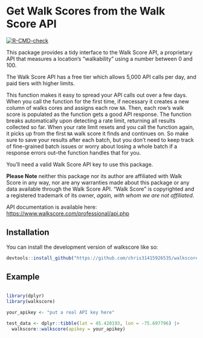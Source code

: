 
<!-- README.md is generated from README.Rmd. Please edit that file -->

# Get Walk Scores from the Walk Score API

<!-- badges: start -->

[![R-CMD-check](https://github.com/chris31415926535/walkscore/actions/workflows/R-CMD-check.yaml/badge.svg)](https://github.com/chris31415926535/walkscore/actions/workflows/R-CMD-check.yaml)
<!-- badges: end -->

This package provides a tidy interface to the Walk Score API, a
proprietary API that measures a location’s “walkability” using a number
between 0 and 100.

The Walk Score API has a free tier which allows 5,000 API calls per day,
and paid tiers with higher limits.

This function makes it easy to spread your API calls out over a few
days. When you call the function for the first time, if necessary it
creates a new column of walks cores and assigns each row `NA`. Then,
each row’s walk score is populated as the function gets a good API
response. The function breaks automatically upon detecting a rate limit,
returning all results collected so far. When your rate limit resets and
you call the function again, it picks up from the first `NA` walk score
it finds and continues on. So make sure to save your results after each
batch, but you don’t need to keep track of fine-grained batch issues or
worry about losing a whole batch if a response errors out–the function
handles that for you.

You’ll need a valid Walk Score API key to use this package.

**Please Note** neither this package nor its author are affiliated with
Walk Score in any way, nor are any warranties made about this package or
any data available through the Walk Score API. “Walk Score” is
copyrighted and a registered trademark of its owner, *again, with whom
we are not affiliated*.

API documentation is available here:
<https://www.walkscore.com/professional/api.php>

## Installation

You can install the development version of walkscore like so:

``` r
devtools::install_github("https://github.com/chris31415926535/walkscore")
```

## Example

``` r

library(dplyr)
library(walkscore)

your_apikey <- "put a real API key here"

test_data <- dplyr::tibble(lat = 45.420193, lon = -75.697796) |>
  walkscore::walkscore(apikey = your_apikey)
```
